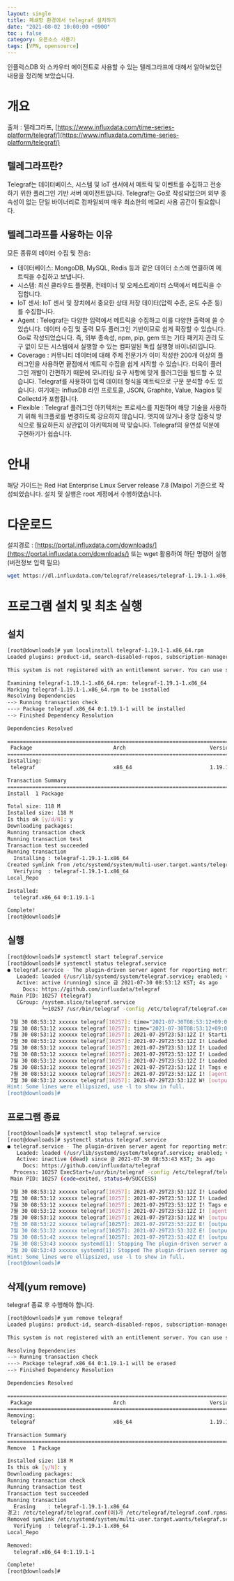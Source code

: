 ```yaml
---
layout: single                                
title: 폐쇄망 환경에서 telegraf 설치하기
date: "2021-08-02 10:00:00 +0900"
toc : false
category: 오픈소스 사용기
tags: [VPN, opensource]
---
```


인플럭스DB 와 스카우터 에이전트로 사용할 수 있는 텔레그라프에 대해서 알아보았던 내용을 정리해 보았습니다.

개요
============
출처 : 텔레그라프, [https://www.influxdata.com/time-series-platform/telegraf/](https://www.influxdata.com/time-series-platform/telegraf/)

텔레그라프란?
------------
Telegraf는 데이터베이스, 시스템 및 IoT 센서에서 메트릭 및 이벤트를 수집하고 전송하기 위한 플러그인 기반 서버 에이전트입니다.
Telegraf는 Go로 작성되었으며 외부 종속성이 없는 단일 바이너리로 컴파일되며 매우 최소한의 메모리 사용 공간이 필요합니다.

텔레그라프를 사용하는 이유
------------
모든 종류의 데이터 수집 및 전송:
+ 데이터베이스: MongoDB, MySQL, Redis 등과 같은 데이터 소스에 연결하여 메트릭을 수집하고 보냅니다.
+ 시스템: 최신 클라우드 플랫폼, 컨테이너 및 오케스트레이터 스택에서 메트릭을 수집합니다.
+ IoT 센서: IoT 센서 및 장치에서 중요한 상태 저장 데이터(압력 수준, 온도 수준 등)를 수집합니다.
+ Agent : Telegraf는 다양한 입력에서 메트릭을 수집하고 이를 다양한 출력에 쓸 수 있습니다. 데이터 수집 및 출력 모두 플러그인 기반이므로 쉽게 확장할 수 있습니다. Go로 작성되었습니다. 즉, 외부 종속성, npm, pip, gem 또는 기타 패키지 관리 도구 없이 모든 시스템에서 실행할 수 있는 컴파일된 독립 실행형 바이너리입니다.
+ Coverage : 커뮤니티 데이터에 대해 주제 전문가가 이미 작성한 200개 이상의 플러그인을 사용하면 끝점에서 메트릭 수집을 쉽게 시작할 수 있습니다. 더욱이 플러그인 개발이 간편하기 때문에 모니터링 요구 사항에 맞게 플러그인을 빌드할 수 있습니다. Telegraf를 사용하여 입력 데이터 형식을 메트릭으로 구문 분석할 수도 있습니다. 여기에는 InfluxDB 라인 프로토콜, JSON, Graphite, Value, Nagios 및 Collectd가 포함됩니다.
+ Flexible : Telegraf 플러그인 아키텍처는 프로세스를 지원하며 해당 기술을 사용하기 위해 워크플로를 변경하도록 강요하지 않습니다. 엣지에 앉거나 중앙 집중식 방식으로 필요하든지 상관없이 아키텍처에 딱 맞습니다. Telegraf의 유연성 덕분에 구현하기가 쉽습니다.



안내
============
해당 가이드는 Red Hat Enterprise Linux Server release 7.8 (Maipo) 기준으로 작성되었습니다. 설치 및 실행은 root 계정에서 수행하였습니다.

다운로드
============
설치경로 : [https://portal.influxdata.com/downloads/](https://portal.influxdata.com/downloads/)
또는 wget 활용하여 하단 명령어 실행(버전정보 입력 필요)

```bash
wget https://dl.influxdata.com/telegraf/releases/telegraf-1.19.1-1.x86_64.rpm
```

프로그램 설치 및 최초 실행
============

설치
------------

```bash
[root@downloads]# yum localinstall telegraf-1.19.1-1.x86_64.rpm 
Loaded plugins: product-id, search-disabled-repos, subscription-manager
 
This system is not registered with an entitlement server. You can use subscription-manager to register.
 
Examining telegraf-1.19.1-1.x86_64.rpm: telegraf-1.19.1-1.x86_64
Marking telegraf-1.19.1-1.x86_64.rpm to be installed
Resolving Dependencies
--> Running transaction check
---> Package telegraf.x86_64 0:1.19.1-1 will be installed
--> Finished Dependency Resolution
 
Dependencies Resolved
 
===========================================================================================================================================================
 Package                          Arch                           Version                           Repository                                         Size
===========================================================================================================================================================
Installing:
 telegraf                         x86_64                         1.19.1-1                          /telegraf-1.19.1-1.x86_64                         118 M
 
Transaction Summary
===========================================================================================================================================================
Install  1 Package
 
Total size: 118 M
Installed size: 118 M
Is this ok [y/d/N]: y
Downloading packages:
Running transaction check
Running transaction test
Transaction test succeeded
Running transaction
  Installing : telegraf-1.19.1-1.x86_64                                                                                                                1/1 
Created symlink from /etc/systemd/system/multi-user.target.wants/telegraf.service to /usr/lib/systemd/system/telegraf.service.
  Verifying  : telegraf-1.19.1-1.x86_64                                                                                                                1/1 
Local_Repo                                                                                                                          | 2.8 kB  00:00:00     
 
Installed:
  telegraf.x86_64 0:1.19.1-1                                                                                                                               
 
Complete!
[root@downloads]# 
```

실행
------------

```bash
[root@downloads]# systemctl start telegraf.service
[root@downloads]# systemctl status telegraf.service
● telegraf.service - The plugin-driven server agent for reporting metrics into InfluxDB
   Loaded: loaded (/usr/lib/systemd/system/telegraf.service; enabled; vendor preset: disabled)
   Active: active (running) since 금 2021-07-30 08:53:12 KST; 4s ago
     Docs: https://github.com/influxdata/telegraf
 Main PID: 10257 (telegraf)
   CGroup: /system.slice/telegraf.service
           └─10257 /usr/bin/telegraf -config /etc/telegraf/telegraf.conf -config-directory /etc/telegraf/telegraf.d
 
 7월 30 08:53:12 xxxxxx telegraf[10257]: time="2021-07-30T08:53:12+09:00" level=error msg="failed to create cache directory. /etc/telegraf/....go:120"
 7월 30 08:53:12 xxxxxx telegraf[10257]: time="2021-07-30T08:53:12+09:00" level=error msg="failed to open. Ignored. open /etc/telegraf/.cac....go:120"
 7월 30 08:53:12 xxxxxx telegraf[10257]: 2021-07-29T23:53:12Z I! Starting Telegraf 1.19.1
 7월 30 08:53:12 xxxxxx telegraf[10257]: 2021-07-29T23:53:12Z I! Loaded inputs: cpu disk diskio kernel mem processes swap system
 7월 30 08:53:12 xxxxxx telegraf[10257]: 2021-07-29T23:53:12Z I! Loaded aggregators:
 7월 30 08:53:12 xxxxxx telegraf[10257]: 2021-07-29T23:53:12Z I! Loaded processors:
 7월 30 08:53:12 xxxxxx telegraf[10257]: 2021-07-29T23:53:12Z I! Loaded outputs: influxdb
 7월 30 08:53:12 xxxxxx telegraf[10257]: 2021-07-29T23:53:12Z I! Tags enabled: host=xxxxxx
 7월 30 08:53:12 xxxxxx telegraf[10257]: 2021-07-29T23:53:12Z I! [agent] Config: Interval:10s, Quiet:false, Hostname:"xxxxxx", Flush Interval:10s
 7월 30 08:53:12 xxxxxx telegraf[10257]: 2021-07-29T23:53:12Z W! [outputs.influxdb] When writing to [http://localhost:8086]: database "tele...thorized
Hint: Some lines were ellipsized, use -l to show in full.
[root@downloads]# 
```

프로그램 종료
------------

```bash
[root@downloads]# systemctl stop telegraf.service
[root@downloads]# systemctl status telegraf.service
● telegraf.service - The plugin-driven server agent for reporting metrics into InfluxDB
   Loaded: loaded (/usr/lib/systemd/system/telegraf.service; enabled; vendor preset: disabled)
   Active: inactive (dead) since 금 2021-07-30 08:53:43 KST; 3s ago
     Docs: https://github.com/influxdata/telegraf
  Process: 10257 ExecStart=/usr/bin/telegraf -config /etc/telegraf/telegraf.conf -config-directory /etc/telegraf/telegraf.d $TELEGRAF_OPTS (code=exited, status=0/SUCCESS)
 Main PID: 10257 (code=exited, status=0/SUCCESS)
 
 7월 30 08:53:12 xxxxxx telegraf[10257]: 2021-07-29T23:53:12Z I! Loaded processors:
 7월 30 08:53:12 xxxxxx telegraf[10257]: 2021-07-29T23:53:12Z I! Loaded outputs: influxdb
 7월 30 08:53:12 xxxxxx telegraf[10257]: 2021-07-29T23:53:12Z I! Tags enabled: host=xxxxxx
 7월 30 08:53:12 xxxxxx telegraf[10257]: 2021-07-29T23:53:12Z I! [agent] Config: Interval:10s, Quiet:false, Hostname:"xxxxxx", Flush Interval:10s
 7월 30 08:53:12 xxxxxx telegraf[10257]: 2021-07-29T23:53:12Z W! [outputs.influxdb] When writing to [http://localhost:8086]: database "tele...thorized
 7월 30 08:53:22 xxxxxx telegraf[10257]: 2021-07-29T23:53:22Z E! [outputs.influxdb] E! [outputs.influxdb] Failed to write metric (will be d...orized):
 7월 30 08:53:32 xxxxxx telegraf[10257]: 2021-07-29T23:53:32Z E! [outputs.influxdb] E! [outputs.influxdb] Failed to write metric (will be d...orized):
 7월 30 08:53:42 xxxxxx telegraf[10257]: 2021-07-29T23:53:42Z E! [outputs.influxdb] E! [outputs.influxdb] Failed to write metric (will be d...orized):
 7월 30 08:53:43 xxxxxx systemd[1]: Stopping The plugin-driven server agent for reporting metrics into InfluxDB...
 7월 30 08:53:43 xxxxxx systemd[1]: Stopped The plugin-driven server agent for reporting metrics into InfluxDB.
Hint: Some lines were ellipsized, use -l to show in full.
[root@downloads]# 
```

삭제(yum remove)
------------

telegraf 종료 후 수행해야 합니다.

```bash
[root@downloads]# yum remove telegraf
Loaded plugins: product-id, search-disabled-repos, subscription-manager
 
This system is not registered with an entitlement server. You can use subscription-manager to register.
 
Resolving Dependencies
--> Running transaction check
---> Package telegraf.x86_64 0:1.19.1-1 will be erased
--> Finished Dependency Resolution
 
Dependencies Resolved
 
===========================================================================================================================================================
 Package                          Arch                           Version                          Repository                                          Size
===========================================================================================================================================================
Removing:
 telegraf                         x86_64                         1.19.1-1                         @/telegraf-1.19.1-1.x86_64                         118 M
 
Transaction Summary
===========================================================================================================================================================
Remove  1 Package
 
Installed size: 118 M
Is this ok [y/N]: y
Downloading packages:
Running transaction check
Running transaction test
Transaction test succeeded
Running transaction
  Erasing    : telegraf-1.19.1-1.x86_64                                                                                                                1/1 
경고: /etc/telegraf/telegraf.conf(이)가 /etc/telegraf/telegraf.conf.rpmsave(으)로 저장되었습니다
Removed symlink /etc/systemd/system/multi-user.target.wants/telegraf.service.
  Verifying  : telegraf-1.19.1-1.x86_64                                                                                                                1/1 
Local_Repo                                                                                                                          | 2.8 kB  00:00:00     
 
Removed:
  telegraf.x86_64 0:1.19.1-1                                                                                                                               
 
Complete!
[root@downloads]# 
```
